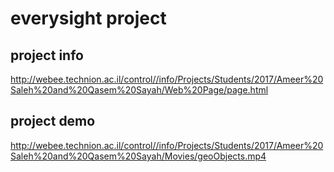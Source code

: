 # everysight project

## project info
http://webee.technion.ac.il/control//info/Projects/Students/2017/Ameer%20Saleh%20and%20Qasem%20Sayah/Web%20Page/page.html

## project demo
http://webee.technion.ac.il/control//info/Projects/Students/2017/Ameer%20Saleh%20and%20Qasem%20Sayah/Movies/geoObjects.mp4
